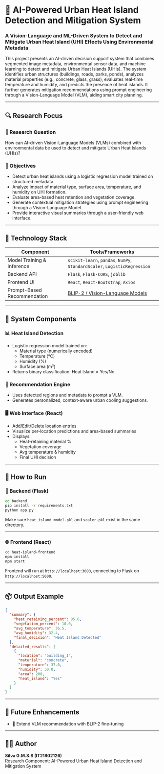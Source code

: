 # 🌇 AI-Powered Urban Heat Island Detection and Mitigation System

### A Vision-Language and ML-Driven System to Detect and Mitigate Urban Heat Island (UHI) Effects Using Environmental Metadata

This project presents an AI-driven decision support system that combines segmented image metadata, environmental sensor data, and machine learning to detect and mitigate Urban Heat Islands (UHIs). The system identifies urban structures (buildings, roads, parks, ponds), analyzes material properties (e.g., concrete, glass, grass), evaluates real-time temperature and humidity, and predicts the presence of heat islands. It further generates mitigation recommendations using prompt engineering through a Vision-Language Model (VLM), aiding smart city planning.

---

## 🔍 Research Focus

### 📌 Research Question

How can AI-driven Vision-Language Models (VLMs) combined with environmental data be used to detect and mitigate Urban Heat Islands (UHIs)?

### 🎯 Objectives

- Detect urban heat islands using a logistic regression model trained on structured metadata.
- Analyze impact of material type, surface area, temperature, and humidity on UHI formation.
- Evaluate area-based heat retention and vegetation coverage.
- Generate contextual mitigation strategies using prompt engineering through a Vision-Language Model.
- Provide interactive visual summaries through a user-friendly web interface.

---

## 🧠 Technology Stack

| Component                      | Tools/Frameworks                                                              |
|-------------------------------|-------------------------------------------------------------------------------|
| Model Training & Inference     | `scikit-learn`, `pandas`, `NumPy`, `StandardScaler`, `LogisticRegression`     |
| Backend API                    | `Flask`, `Flask-CORS`, `joblib`                                               |
| Frontend UI                    | `React`, `React-Bootstrap`, `Axios`                                           |
| Prompt-Based Recommendation    | [BLIP-2 / Vision-Language Models](https://huggingface.co/Salesforce/blip2)   |


---

## 🧪 System Components

### 📊 Heat Island Detection
- Logistic regression model trained on:
  - Material type (numerically encoded)
  - Temperature (°C)
  - Humidity (%)
  - Surface area (m²)
- Returns binary classification: Heat Island = Yes/No

### 🧠 Recommendation Engine
- Uses detected regions and metadata to prompt a VLM.
- Generates personalized, context-aware urban cooling suggestions.

### 🖥️ Web Interface (React)
- Add/Edit/Delete location entries
- Visualize per-location predictions and area-based summaries
- Displays:
  - Heat-retaining material %
  - Vegetation coverage
  - Avg temperature & humidity
  - Final UHI decision

---

## 🚀 How to Run

### 🔧 Backend (Flask)

```bash
cd backend
pip install -r requirements.txt
python app.py
```

Make sure `heat_island_model.pkl` and `scaler.pkl` exist in the same directory.

---

### 🌐 Frontend (React)

```bash
cd heat-island-frontend
npm install
npm start
```

Frontend will run at `http://localhost:3000`, connecting to Flask on `http://localhost:5000`.

---

## 📦 Output Example

```json
{
  "summary": {
    "heat_retaining_percent": 85.0,
    "vegetation_percent": 10.0,
    "avg_temperature": 36.5,
    "avg_humidity": 32.4,
    "final_decision": "Heat Island Detected"
  },
  "detailed_results": [
    {
      "location": "building_1",
      "material": "concrete",
      "temperature": 37.0,
      "humidity": 30.0,
      "area": 200,
      "heat_island": "Yes"
    }
  ]
}
```

---

## 📌 Future Enhancements

- 🧠 Extend VLM recommendation with BLIP-2 fine-tuning

---

## 👨‍💻 Author

**Silva G.M.S.S (IT21802126)**  
Research Component: AI-Powered Urban Heat Island Detection and Mitigation System
